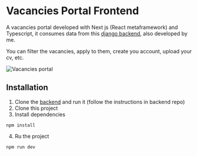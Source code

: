 # Vacancies Portal Frontend

A vacancies portal developed with Next js (React metaframework) and Typescript, it consumes data from this [django backend](https://github.com/Sebas3270/vacancies-portal-backend), also developed by me.

You can filter the vacancies, apply to them, create you account, upload your cv, etc.

![Vacancies portal](https://github.com/Sebas3270/vacancies-portal-backend/assets/88170325/13c60235-f42a-4de8-95da-d35dd3e6e398)

## Installation

1. Clone the [backend](https://github.com/Sebas3270/vacancies-portal-backend) and run it (follow the instructions in backend repo)
2. Clone this project
3. Install dependencies
```
npm install
```
4. Ru the project
```
npm run dev
```